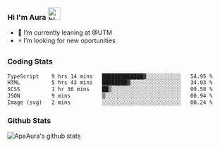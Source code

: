 ### Hi I'm Aura <img src="https://user-images.githubusercontent.com/1303154/88677602-1635ba80-d120-11ea-84d8-d263ba5fc3c0.gif" width="28px" alt="hi">

- 🔭 I’m currently leaning at @UTM
- ⚡ I’m looking for new oportunities


### Coding Stats

<!--START_SECTION:waka-->

```txt
TypeScript    9 hrs 14 mins   █████████████▓░░░░░░░░░░░   54.95 %
HTML          5 hrs 43 mins   ████████▓░░░░░░░░░░░░░░░░   34.03 %
SCSS          1 hr 36 mins    ██▒░░░░░░░░░░░░░░░░░░░░░░   09.58 %
JSON          9 mins          ▒░░░░░░░░░░░░░░░░░░░░░░░░   00.94 %
Image (svg)   2 mins          ░░░░░░░░░░░░░░░░░░░░░░░░░   00.24 %
```

<!--END_SECTION:waka-->

### Github Stats

![ApaAura's github stats](https://github-readme-stats.vercel.app/api?username=ApaAura&count_private=true&theme=tokyonight&hide=contribs,prs)

